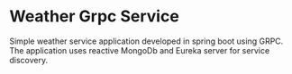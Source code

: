 # Weather Grpc Service
Simple weather service application developed in spring boot using GRPC.
The application uses reactive MongoDb and Eureka server for service discovery.
